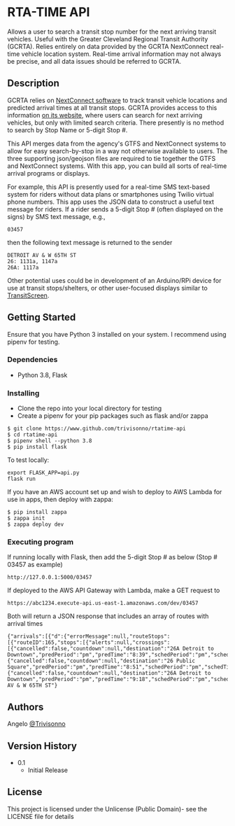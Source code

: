 # RTA-TIME API

Allows a user to search a transit stop number for the next arriving transit vehicles. Useful with the Greater Cleveland Regional Transit Authority (GCRTA). Relies entirely on data provided by the GCRTA NextConnect real-time vehicle location system. Real-time arrival information may not always be precise, and all data issues should be referred to GCRTA.

## Description

GCRTA relies on [NextConnect software](http://nextconnect.riderta.com/) to track transit vehicle locations and predicted arrival times at all transit stops. GCRTA provides access to this information [on its website](http://nextconnect.riderta.com/LiveDepartureTimes), where users can search for next arriving vehicles, but only with limited search criteria. There presently is no method to search by Stop Name or 5-digit Stop #.

This API merges data from the agency's GTFS and NextConnect systems to allow for easy search-by-stop in a way not otherwise available to users. The three supporting json/geojson files are required to tie together the GTFS and NextConnect systems. With this app, you can build all sorts of real-time arrival programs or displays.

For example, this API is presently used for a real-time SMS text-based system for riders without data plans or smartphones using Twilio virtual phone numbers. This app uses the JSON data to construct a useful text message for riders. If a rider sends a 5-digit Stop # (often displayed on the signs) by SMS text message, e.g.,
```
03457
```
then the following text message is returned to the sender
```
DETROIT AV & W 65TH ST
26: 1131a, 1147a
26A: 1117a
```

Other potential uses could be in development of an Arduino/RPi device for use at transit stops/shelters, or other user-focused displays similar to [TransitScreen](https://transitscreen.com/products/transitscreen/).

## Getting Started

Ensure that you have Python 3 installed on your system. I recommend using pipenv for testing.

### Dependencies

* Python 3.8, Flask

### Installing

* Clone the repo into your local directory for testing
* Create a pipenv for your pip packages such as flask and/or zappa
```
$ git clone https://www.github.com/trivisonno/rtatime-api
$ cd rtatime-api
$ pipenv shell --python 3.8
$ pip install flask
```

To test locally:
```
export FLASK_APP=api.py
flask run
```

If you have an AWS account set up and wish to deploy to AWS Lambda for use in apps, then deploy with zappa:
```
$ pip install zappa
$ zappa init
$ zappa deploy dev
```

### Executing program

If running locally with Flask, then add the 5-digit Stop # as below (Stop # 03457 as example)
```
http://127.0.0.1:5000/03457
```

If deployed to the AWS API Gateway with Lambda, make a GET request to
```
https://abc1234.execute-api.us-east-1.amazonaws.com/dev/03457
```

Both will return a JSON response that includes an array of routes with arrival times
```
{"arrivals":[{"d":{"errorMessage":null,"routeStops":[{"routeID":165,"stops":[{"alerts":null,"crossings":[{"cancelled":false,"countdown":null,"destination":"26A Detroit to Downtown","predPeriod":"pm","predTime":"8:39","schedPeriod":"pm","schedTime":"8:18"},{"cancelled":false,"countdown":null,"destination":"26 Public Square","predPeriod":"pm","predTime":"8:51","schedPeriod":"pm","schedTime":"8:48"},{"cancelled":false,"countdown":null,"destination":"26A Detroit to Downtown","predPeriod":"pm","predTime":"9:18","schedPeriod":"pm","schedTime":"9:18"}],"directionID":3,"sameDestination":false,"stopID":9194,"timePointID":0}]}],"showArrivals":false,"showDestination":true,"showScheduled":true,"showStopNumber":false,"updatePeriod":"pm","updateTime":"8:24"}}],"request":"03457","stopName":"DETROIT AV & W 65TH ST"}
```


## Authors

Angelo [@Trivisonno](https://twitter.com/Trivisonno)

## Version History

* 0.1
    * Initial Release

## License

This project is licensed under the Unlicense (Public Domain)- see the LICENSE file for details
